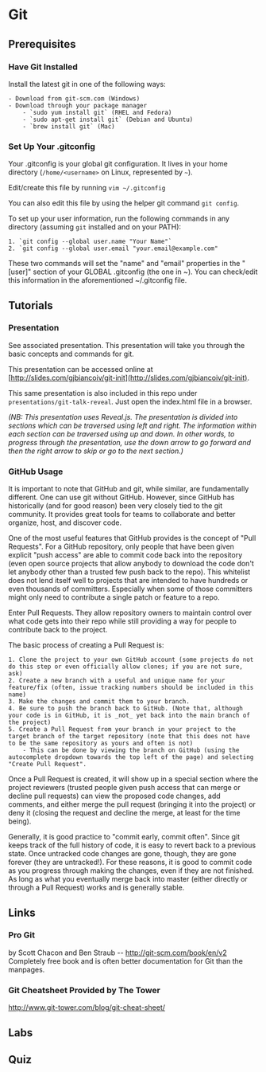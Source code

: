 # Git #

## Prerequisites ##

### Have Git Installed ###

Install the latest git in one of the following ways:

	- Download from git-scm.com (Windows)
	- Download through your package manager
		- `sudo yum install git` (RHEL and Fedora)
		- `sudo apt-get install git` (Debian and Ubuntu)
		- `brew install git` (Mac)

### Set Up Your .gitconfig ###

Your .gitconfig is your global git configuration. It lives in your home directory (`/home/<username>` on Linux, represented by `~`).

Edit/create this file by running `vim ~/.gitconfig`

You can also edit this file by using the helper git command `git config`.

To set up your user information, run the following commands in any directory (assuming `git` installed and on your PATH):

	1. `git config --global user.name "Your Name"`
	2. `git config --global user.email "your.email@example.com"

These two commands will set the "name" and "email" properties in the "[user]" section of your GLOBAL .gitconfig (the one in ~). You can check/edit this information in the aforementioned ~/.gitconfig file.

## Tutorials ##

### Presentation ###

See associated presentation. This presentation will take you through the basic concepts and commands for git.

This presentation can be accessed online at [http://slides.com/gjbiancoiv/git-init](http://slides.com/gjbiancoiv/git-init).

This same presentation is also included in this repo under `presentations/git-talk-reveal`. Just open the index.html file in a browser.

_(NB: This presentation uses Reveal.js. The presentation is divided into sections which can be traversed using left and right. The information within each section can be traversed using up and down. In other words, to progress through the presentation, use the down arrow to go forward and then the right arrow to skip or go to the next section.)_

### GitHub Usage ###

It is important to note that GitHub and git, while similar, are fundamentally different. One can use git without GitHub. However, since GitHub has historically (and for good reason) been very closely tied to the git community. It provides great tools for teams to collaborate and better organize, host, and discover code.

One of the most useful features that GitHub provides is the concept of "Pull Requests". For a GitHub repository, only people that have been given explicit "push access" are able to commit code back into the repository (even open source projects that allow anybody to download the code don't let anybody other than a trusted few push back to the repo). This whitelist does not lend itself well to projects that are intended to have hundreds or even thousands of committers. Especially when some of those committers might only need to contribute a single patch or feature to a repo.

Enter Pull Requests. They allow repository owners to maintain control over what code gets into their repo while still providing a way for people to contribute back to the project.

The basic process of creating a Pull Request is:

	1. Clone the project to your own GitHub account (some projects do not do this step or even officially allow clones; if you are not sure, ask)
	2. Create a new branch with a useful and unique name for your feature/fix (often, issue tracking numbers should be included in this name)
	3. Make the changes and commit them to your branch.
	4. Be sure to push the branch back to GitHub. (Note that, although your code is in GitHub, it is _not_ yet back into the main branch of the project)
	5. Create a Pull Request from your branch in your project to the target branch of the target repository (note that this does not have to be the same repository as yours and often is not)
		- This can be done by viewing the branch on GitHub (using the autocomplete dropdown towards the top left of the page) and selecting "Create Pull Request".

Once a Pull Request is created, it will show up in a special section where the project reviewers (trusted people given push access that can merge or decline pull requests) can view the proposed code changes, add comments, and either merge the pull request (bringing it into the project) or deny it (closing the request and decline the merge, at least for the time being).

Generally, it is good practice to "commit early, commit often". Since git keeps track of the full history of code, it is easy to revert back to a previous state. Once untracked code changes are gone, though, they are gone forever (they are untracked!). For these reasons, it is good to commit code as you progress through making the changes, even if they are not finished. As long as what you eventually merge back into master (either directly or through a Pull Request) works and is generally stable.

## Links ##

### Pro Git ###

by Scott Chacon and Ben Straub -- <http://git-scm.com/book/en/v2>
Completely free book and is often better documentation for Git than the manpages.

### Git Cheatsheet Provided by The Tower ###

<http://www.git-tower.com/blog/git-cheat-sheet/>

## Labs ##

## Quiz ##